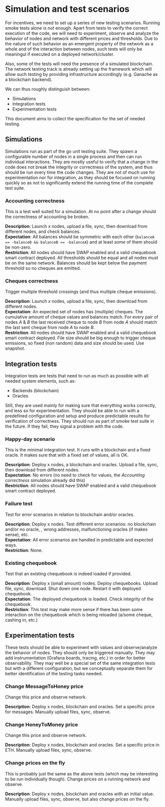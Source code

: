 # Simulation and test scenarios #

For incentives, we need to set up a series of new testing scenarios. Running smoke tests alone is not enough. Apart from tests to verify the correct execution of the code, we will need to experiment, observe and analyze the behavior of nodes and network with different prices and thresholds. Due to the nature of such behavior as an emergent property of the network as a whole and of the interaction between nodes, such tests will only be meaningul if executed on a deployed network/cluster.

Also, some of the tests will need the presence of a simulated blockchain. The network testing track is already setting up the framework which will allow such testing by providing infrastructure accordingly (e.g. Ganache as a blockchain backend).

We can thus roughly distinguish between:
* Simulations
* Integration tests
* Experimentation tests

This document aims to collect the specification for the set of needed testing.

## Simulations
Simulations run as part of the go unit testing suite. They spawn a configurable number of nodes in a single process and then can run individual interactions. They are mostly useful to verify that a change in the code does not break the integrity or correctness of the system, and thus should be run every time the code changes. They are not of much use for experimentation nor for integration, as they should be focused on running quickly so as not to significantly extend the running time of the complete test suite.

### Accounting correctness
This is a test well suited for a simulation. At no point after a change should the correctness of accounting be broken.

**Description**: Launch _x_ nodes, upload a file, sync, then download from different nodes, and check balances.  
**Expectation**: All balances should be symmetric with each other (`balanceA == -balanceB && balanceB == -balanceA`) and at least _some_ of them should be non-zero.  
**Restriction**: All nodes should have SWAP enabled and a valid chequebook smart contract deployed. All thresholds should be equal and all nodes must be on the same network. Balances should be kept below the payment threshold so no cheques are emitted.  

### Cheques correctness
Trigger multiple threshold crossings (and thus multiple cheque emissions).

**Description**: Launch _x_ nodes, upload a file, sync, then download from different nodes.  
**Expectation**: An expected set of nodes has (multiple) cheques. The cumulative amount of cheque values and balances match. For every pair of nodes _A_ & _B_ the last received cheque to node _B_ from node _A_ should match the last sent cheque from node _A_ to node _B_.  
**Restriction**: All nodes should have SWAP enabled and a valid chequebook smart contract deployed. File size should be big enough to trigger cheque emissions, so fixed (non random) data and size should be used. Use snapshot.  

## Integration tests
Integration tests are tests that need to run as much as possible with all needed system elements, such as:
* Backends (blockchain)
* Oracles

Still, they are used mainly for making sure that everything works correctly, and less so for experimentation. They should be able to run with a predefined configuration and setup and produce predictable results for verification of correctness. They should run as part of smoke test suite in the future. If they fail, they signal a problem with the code.

### Happy-day scenario
This is the minimal integration test. It runs with a blockchain and a fixed oracle. It makes sure that with a fixed set of values, all is OK.  

**Description**: Deploy x nodes, a blockchain and oracles. Upload a file, sync, then download from different nodes.  
**Expectation**: No errors (no need to check for values, the *Accounting correctness* simulation already did this)  
**Restriction**: All nodes should have SWAP enabled and a valid chequebook smart contract deployed.

### Failure test
Test for error scenarios in relation to blockchain and/or oracles.

**Description**: Deploy x nodes. Test different error scenarios: no blockchain and/or no oracle, , wrong addresses, malfunctioning oracles (if makes sense), etc.  
**Expectation**: All error scenarios are handled in predictable and expected ways.  
**Restriction**: None.

### Existing chequebook
Test that an existing chequebook is indeed loaded if provided.

**Description**: Deploy x (small amount) nodes. Deploy chequebooks. Upload file, sync, download. Shut down one node. Restart it with deployed chequebook.  
**Expectation**: The deployed chequebook is loaded. Check integrity of the chequebook.  
**Restriction**: This test may make more sense if there has been some interaction on the chequebook which is being reloaded (a/some cheque, cashing in, etc.)

## Experimentation tests
These tests should be able to experiment with values and observe/analyze the behavior of nodes. They should only be triggered manually. They may add instrumentation (Grafana boards, tracing, etc.) in order for better observability. They may well be a special set of the same integration tests but with a different configuration, but we conceptually separate them for better identification of the testing tasks needed.

### Change MessageToHoney price
Change this price and observe network.  

**Description**: Deploy x nodes, blockchain and oracles. Set a specific price for messages. Manually upload files, sync, observe.

### Change HoneyToMoney price
Change this price and observe network.

**Description**: Deploy x nodes, blockchain and oracles. Set a specific price in ETH. Manually upload files, sync, observe.

### Change prices on the fly 
This is probably just the same as the above tests (which may be interesting to be run individually though). Change prices on a running network and observe.  

**Description**: Deploy x nodes, blockchain and oracles with an initial value. Manually upload files, sync, observe, but also change prices on the fly.
